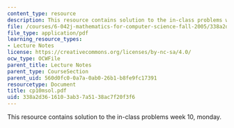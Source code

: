 ```yaml
---
content_type: resource
description: This resource contains solution to the in-class problems week 10, monday.
file: /courses/6-042j-mathematics-for-computer-science-fall-2005/338a2d3616103ab37a5138ac7f20f3f6_cp10msol.pdf
file_type: application/pdf
learning_resource_types:
- Lecture Notes
license: https://creativecommons.org/licenses/by-nc-sa/4.0/
ocw_type: OCWFile
parent_title: Lecture Notes
parent_type: CourseSection
parent_uid: 560d0fc0-0a7a-0ab0-26b1-b8fe9fc17391
resourcetype: Document
title: cp10msol.pdf
uid: 338a2d36-1610-3ab3-7a51-38ac7f20f3f6
---
```

This resource contains solution to the in-class problems week 10, monday.